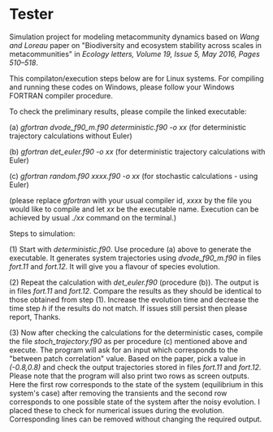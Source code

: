 # Tester
Simulation project for modeling metacommunity dynamics based on *Wang and Loreau* paper on "Biodiversity and ecosystem stability across scales in metacommunities" in *Ecology letters, Volume 19, Issue 5, May 2016, Pages 510–518*.

This compilaton/execution steps below are for Linux systems. For compiling and running these codes on Windows, please follow your Windows FORTRAN compiler procedure.

To check the preliminary results, please compile the linked executable:

(a) *gfortran dvode_f90_m.f90 deterministic.f90 -o xx* (for deterministic trajectory calculations without Euler)

(b) *gfortran det_euler.f90 -o xx* (for deterministic trajectory calculations with Euler)

(c) *gfortran random.f90 xxxx.f90 -o xx* (for stochastic calculations - using Euler)

(please replace *gfortran* with your usual compiler id, *xxxx* by the file you would like to compile and let *xx* be the executable name. Execution can be achieved by usual *./xx* command on the terminal.)

Steps to simulation:

(1) Start with *deterministic.f90*. Use procedure (a) above to generate the executable. It generates system trajectories using *dvode_f90_m.f90* in files *fort.11* and *fort.12*. It will give you a flavour of species evolution.

(2) Repeat the calculation with *det_euler.f90* (procedure (b)). The output is in files *fort.11* and *fort.12*. Compare the results as they should be identical to those obtained from step (1). Increase the evolution time and decrease the time step *h* if the results do not match. If issues still persist then please report, Thanks.

(3) Now after checking the calculations for the deterministic cases, compile the file *stoch_trajectory.f90* as per procedure (c) mentioned above and execute. The program will ask for an input which corresponds to the "between patch correlation" value. Based on the paper, pick a value in *(-0.8,0.8)* and check the output trajectories stored in files *fort.11* and *fort.12*. Please note that the program will also print two rows as screen outputs. Here the first row corresponds to the state of the system (equilibrium in this system's case) after removing the transients and the second row corresponds to one possible state of the system after the noisy evolution. I placed these to check for numerical issues during the evolution. Corresponding lines can be removed without changing the required output. 
